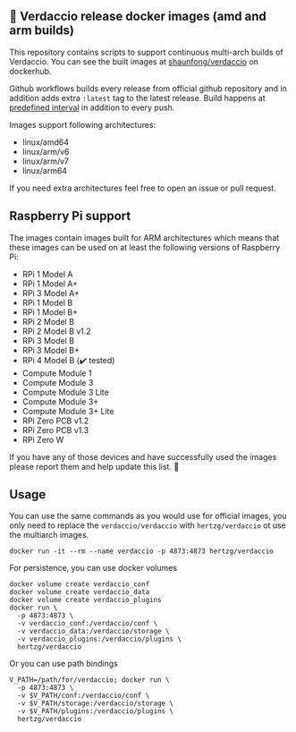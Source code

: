 🐋 Verdaccio release docker images (amd and arm builds)
---
This repository contains scripts to support continuous multi-arch builds of 
Verdaccio. You can see the built images at 
[shaunfong/verdaccio](https://hub.docker.com/r/shaunfong/verdaccio/tags) on dockerhub.

Github workflows builds every release from official github repository and in
addition adds extra `:latest` tag to the latest release. Build happens at
[predefined interval](https://github.com/shaunfong/docker-verdaccio-multiarch/blob/master/.github/workflows/buildx.yml)
in addition to every push.

Images support following architectures:
* linux/amd64
* linux/arm/v6
* linux/arm/v7
* linux/arm64

If you need extra architectures feel free to open an issue or pull request.

## Raspberry Pi support
The images contain images built for ARM architectures which means that these
images can be used on at least the following versions of Raspberry Pi:

* RPi 1 Model A
* RPi 1 Model A+
* RPi 3 Model A+
* RPi 1 Model B
* RPi 1 Model B+
* RPi 2 Model B
* RPi 2 Model B v1.2
* RPi 3 Model B
* RPi 3 Model B+
* RPi 4 Model B (:heavy_check_mark: tested) 
* Compute Module 1
* Compute Module 3
* Compute Module 3 Lite
* Compute Module 3+
* Compute Module 3+ Lite
* RPi Zero PCB v1.2
* RPi Zero PCB v1.3
* RPi Zero W

If you have any of those devices and have successfully used the images please
report them and help update this list. :open_hands: 

## Usage

You can use the same commands as you would use for official images, you only
need to replace the `verdaccio/verdaccio` with `hertzg/verdaccio` ot use the 
multiarch images.

```shell script
docker run -it --rm --name verdaccio -p 4873:4873 hertzg/verdaccio
```

For persistence, you can use docker volumes

```shell script
docker volume create verdaccio_conf
docker volume create verdaccio_data
docker volume create verdaccio_plugins
docker run \
  -p 4873:4873 \
  -v verdaccio_conf:/verdaccio/conf \
  -v verdaccio_data:/verdaccio/storage \
  -v verdaccio_plugins:/verdaccio/plugins \
  hertzg/verdaccio
```

Or you can use path bindings

```shell script
V_PATH=/path/for/verdaccio; docker run \
  -p 4873:4873 \
  -v $V_PATH/conf:/verdaccio/conf \
  -v $V_PATH/storage:/verdaccio/storage \
  -v $V_PATH/plugins:/verdaccio/plugins \
  hertzg/verdaccio
```
